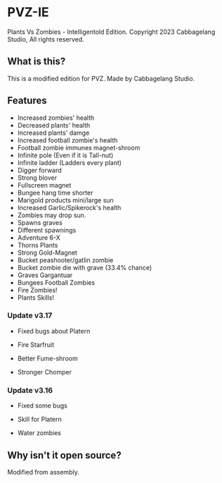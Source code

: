 # PVZ-IE
Plants Vs Zombies - Intelligentold Edition. Copyright 2023 Cabbagelang Studio, All rights reserved.

## What is this?
This is a modified edition for PVZ. Made by Cabbagelang Studio.

## Features

- Increased zombies' health
- Decreased plants' health
- Increased plants' damge
- Increased football zombie's health
- Football zombie immunes magnet-shroom
- Infinite pole (Even if it is Tall-nut)
- Infinite ladder (Ladders every plant)
- Digger forward
- Strong blover
- Fullscreen magnet
- Bungee hang time shorter
- Marigold products mini/large sun
- Increased Garlic/Spikerock's health
- Zombies may drop sun.
- Spawns graves
- Different spawnings
- Adventure 6-X
- Thorns Plants
- Strong Gold-Magnet
- Bucket peashooter/gatlin zombie
- Bucket zombie die with grave (33.4% chance)
- Graves Gargantuar
- Bungees Football Zombies
- Fire Zombies!
- Plants Skills!

### Update v3.17

- Fixed bugs about Platern

- Fire Starfruit

- Better Fume-shroom

- Stronger Chomper

### Update v3.16

- Fixed some bugs

- Skill for Platern

- Water zombies

## Why isn't it open source?
Modified from assembly.